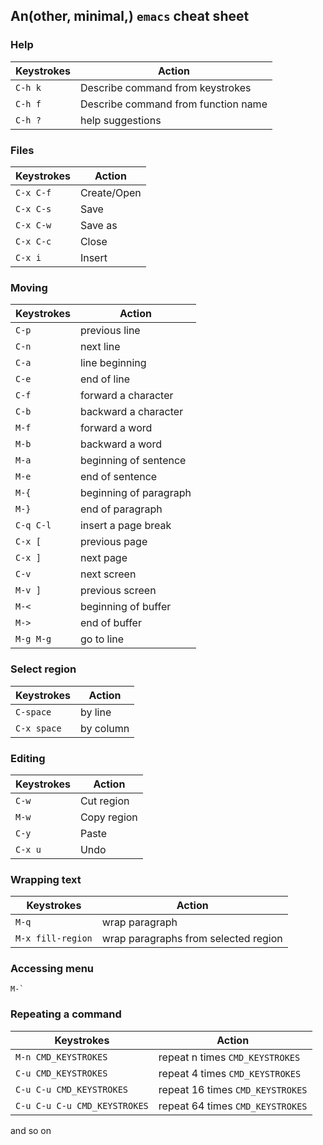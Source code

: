 ## An(other, minimal,) `emacs` cheat sheet

### Help

|Keystrokes  | Action     |
|------------|------------|
|`C-h k`| Describe command from keystrokes|
|`C-h f`| Describe command from function name|
|`C-h ?`| help suggestions|

### Files

|Keystrokes  | Action|
|------------|------------|
|`C-x C-f`   | Create/Open|
|`C-x C-s`   | Save|
|`C-x C-w`   | Save as|
|`C-x C-c`   | Close|
|`C-x i`     | Insert|

### Moving

|Keystrokes  | Action|
|------------|------------
|`C-p `      | previous line|
|`C-n `      | next line|
|`C-a `      | line beginning|
|`C-e `      | end of line|
|`C-f `      | forward a character|
|`C-b `      | backward a character|
|`M-f `      | forward a word|
|`M-b `      | backward a word|
|`M-a `      | beginning of sentence|
|`M-e `      | end of sentence|
|`M-{ `      | beginning of paragraph|
|`M-} `      | end of paragraph|
|`C-q C-l`   | insert a page break |
|`C-x [`     | previous page|    
|`C-x ]`     | next page|    
|`C-v`       | next screen|    
|`M-v ]`     | previous screen|    
|`M-< `      | beginning of buffer|
|`M-> `      | end of buffer|
|`M-g M-g`   | go to line|

### Select region

|Keystrokes  | Action|
|------------|------------
|`C-space`     | by line
|`C-x space`   | by column

### Editing

|Keystrokes  | Action|
|------------|------------
|`C-w `      | Cut region|
|`M-w`       | Copy region|
|`C-y`       | Paste|
|`C-x u`     | Undo|

### Wrapping text
|Keystrokes  | Action|
|------------|------------
|`M-q `      | wrap paragraph|
|`M-x fill-region`  | wrap paragraphs from selected region|

### Accessing menu
```
M-`
```

### Repeating a command

|Keystrokes  | Action|
|------------|------------
|`M-n CMD_KEYSTROKES` | repeat n times `CMD_KEYSTROKES`|
|`C-u CMD_KEYSTROKES` | repeat 4 times `CMD_KEYSTROKES`|
|`C-u C-u CMD_KEYSTROKES` | repeat 16 times `CMD_KEYSTROKES`|
|`C-u C-u C-u CMD_KEYSTROKES` | repeat 64 times `CMD_KEYSTROKES`|

and so on